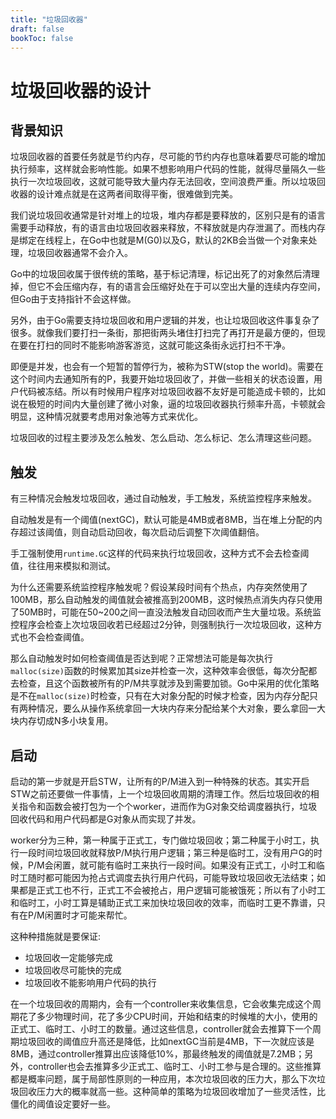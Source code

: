 ```yaml
---
title: "垃圾回收器"
draft: false
bookToc: false
---
```


# 垃圾回收器的设计

背景知识
-------

垃圾回收器的首要任务就是节约内存，尽可能的节约内存也意味着要尽可能的增加执行频率，这样就会影响性能。如果不想影响用户代码的性能，就得尽量隔久一些执行一次垃圾回收，这就可能导致大量内存无法回收，空间浪费严重。所以垃圾回收器的设计难点就是在这两者间取得平衡，很难做到完美。

我们说垃圾回收通常是针对堆上的垃圾，堆内存都是要释放的，区别只是有的语言需要手动释放，有的语言由垃圾回收器来释放，不释放就是内存泄漏了。而栈内存是绑定在线程上，在Go中也就是M(G0)以及G，默认的2KB会当做一个对象来处理，垃圾回收器通常不会介入。

Go中的垃圾回收属于很传统的策略，基于标记清理，标记出死了的对象然后清理掉，但它不会压缩内存，有的语言会压缩好处在于可以空出大量的连续内存空间，但Go由于支持指针不会这样做。

另外，由于Go需要支持垃圾回收和用户逻辑的并发，也让垃圾回收这件事复杂了很多。就像我们要打扫一条街，那把街两头堵住打扫完了再打开是最方便的，但现在要在打扫的同时不能影响游客游览，这就可能这条街永远打扫不干净。

即便是并发，也会有一个短暂的暂停行为，被称为STW(stop the world)。需要在这个时间内去通知所有的P，我要开始垃圾回收了，并做一些相关的状态设置，用户代码被冻结。所以有时候用户程序对垃圾回收器不友好是可能造成卡顿的，比如说在极短的时间内大量创建了微小对象，逼的垃圾回收器执行频率升高，卡顿就会明显，这种情况就要考虑用对象池等方式来优化。

垃圾回收的过程主要涉及怎么触发、怎么启动、怎么标记、怎么清理这些问题。


触发
-------

有三种情况会触发垃圾回收，通过自动触发，手工触发，系统监控程序来触发。

自动触发是有一个阈值(nextGC)，默认可能是4MB或者8MB，当在堆上分配的内存超过该阈值，则自动启动回收，每次启动后调整下次阈值翻倍。

手工强制使用`runtime.GC`这样的代码来执行垃圾回收，这种方式不会去检查阈值，往往用来模拟和测试。

为什么还需要系统监控程序触发呢？假设某段时间有个热点，内存突然使用了100MB，那么自动触发的阈值就会被推高到200MB，这时候热点消失内存只使用了50MB时，可能在50~200之间一直没法触发自动回收而产生大量垃圾。系统监控程序会检查上次垃圾回收若已经超过2分钟，则强制执行一次垃圾回收，这种方式也不会检查阈值。

那么自动触发时如何检查阈值是否达到呢？正常想法可能是每次执行`malloc(size)`函数的时候累加其size并检查一次，这种效率会很低，每次分配都去检查，且这个函数被所有的P/M共享就涉及到需要加锁。Go中采用的优化策略是不在`malloc(size)`时检查，只有在大对象分配的时候才检查，因为内存分配只有两种情况，要么从操作系统拿回一大块内存来分配给某个大对象，要么拿回一大块内存切成N多小块复用。


启动
-------

启动的第一步就是开启STW，让所有的P/M进入到一种特殊的状态。其实开启STW之前还要做一件事情，上一个垃圾回收周期的清理工作。然后垃圾回收的相关指令和函数会被打包为一个个worker，进而作为G对象交给调度器执行，垃圾回收代码和用户代码都是G对象从而实现了并发。

worker分为三种，第一种属于正式工，专门做垃圾回收；第二种属于小时工，执行一段时间垃圾回收就释放P/M执行用户逻辑；第三种是临时工，没有用户G的时候，P/M会闲置，就可能有临时工来执行一段时间。如果没有正式工，小时工和临时工随时都可能因为抢占式调度去执行用户代码，可能导致垃圾回收无法结束；如果都是正式工也不行，正式工不会被抢占，用户逻辑可能被饿死；所以有了小时工和临时工，小时工算是辅助正式工来加快垃圾回收的效率，而临时工更不靠谱，只有在P/M闲置时才可能来帮忙。

这种种措施就是要保证:

* 垃圾回收一定能够完成
* 垃圾回收尽可能快的完成
* 垃圾回收不能影响用户代码的执行

在一个垃圾回收的周期内，会有一个controller来收集信息，它会收集完成这个周期花了多少物理时间，花了多少CPU时间，开始和结束的时候堆的大小，使用的正式工、临时工、小时工的数量。通过这些信息，controller就会去推算下一个周期垃圾回收的阈值应升高还是降低，比如nextGC当前是4MB，下一次就应该是8MB，通过controller推算出应该降低10%，那最终触发的阈值就是7.2MB；另外，controller也会去推算多少正式工、临时工、小时工参与是合理的。这些推算都是概率问题，属于局部性原则的一种应用，本次垃圾回收的压力大，那么下次垃圾回收压力大的概率就高一些。这种简单的策略为垃圾回收增加了一些灵活性，比僵化的阈值设定要好一些。
